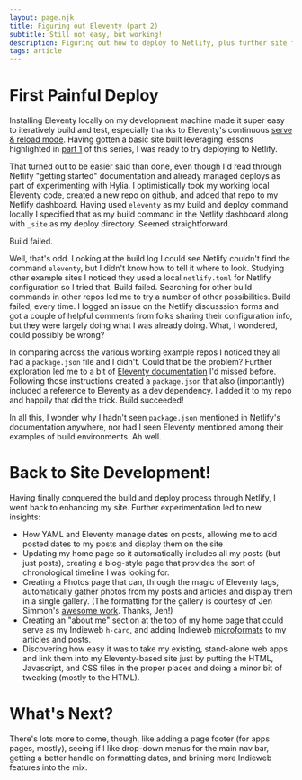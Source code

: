 ```yaml
---
layout: page.njk
title: Figuring out Eleventy (part 2)
subtitle: Still not easy, but working!
description: Figuring out how to deploy to Netlify, plus further site feature development using Eleventy and Nunjucks.
tags: article
---
```

# First Painful Deploy
Installing Eleventy locally on my development machine made it super easy to iteratively build and test, especially thanks to Eleventy's continuous [serve & reload mode](https://www.11ty.dev/docs/usage/#re-run-eleventy-when-you-save).  Having gotten a basic site built leveraging lessons highlighted in [part 1](/articles/learning-eleventy/) of this series, I was ready to try deploying to Netlify.

That turned out to be easier said than done, even though I'd read through Netlify "getting started" documentation and already managed deploys as part of experimenting with Hylia.  I optimistically took my working local Eleventy code, created a new repo on github, and added that repo to my Netlify dashboard.  Having used `eleventy` as my build and deploy command locally I specified that as my build command in the Netlify dashboard along with `_site` as my deploy directory.  Seemed straightforward.

Build failed.

Well, that's odd.  Looking at the build log I could see Netlify couldn't find the command `eleventy`, but I didn't know how to tell it where to look.  Studying other example sites I noticed they used a local `netlify.toml` for Netlify configuration so I tried that. Build failed.  Searching for other build commands in other repos led me to try a number of other possibilities.  Build failed, every time.  I logged an issue on the Netlify discusssion forms and got a couple of helpful comments from folks sharing their configuration info, but they were largely doing what I was already doing.  What, I wondered, could possibly be wrong?

In comparing across the various working example repos I noticed they all had a `package.json` file and I didn't.  Could that be the problem?  Further exploration led me to a bit of [Eleventy documentation](https://www.11ty.dev/docs/getting-started/) I'd missed before.  Following those instructions created a `package.json` that also (importantly) included a reference to Eleventy as a dev dependency.  I added it to my repo and happily that did the trick.  Build succeeded!

In all this, I wonder why I hadn't seen `package.json` mentioned in Netlify's documentation anywhere, nor had I seen Eleventy mentioned among their examples of build environments.  Ah well.

# Back to Site Development!

Having finally conquered the build and deploy process through Netlify, I went back to enhancing my site.  Further experimentation led to new insights:
* How YAML and Eleventy manage dates on posts, allowing me to add posted dates to my posts and display them on the site
* Updating my home page so it automatically includes all my posts (but just posts), creating a blog-style page that provides the sort of chronological timeline I was looking for.
* Creating a Photos page that can, through the magic of Eleventy tags, automatically gather photos from my posts and articles and display them in a single gallery.  (The formatting for the gallery is courtesy of Jen Simmon's [awesome work](https://labs.jensimmons.com/).  Thanks, Jen!)
* Creating an "about me" section at the top of my home page that could serve as my Indieweb `h-card`, and adding Indieweb [microformats](http://microformats.org/wiki/Main_Page) to my articles and posts.
* Discovering how easy it was to take my existing, stand-alone web apps and link them into my Eleventy-based site just by putting the HTML, Javascript, and CSS files in the proper places and doing a minor bit of tweaking (mostly to the HTML).

# What's Next?

There's lots more to come, though, like adding a page footer (for apps pages, mostly), seeing if I like drop-down menus for the main nav bar, getting a better handle on formatting dates, and brining more Indieweb features into the mix.
